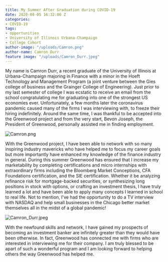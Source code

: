 ```yaml
---
title: My Summer After Graduation during COVID-19
date: 2020-08-05 16:32:00 Z
categories:
- COVID-19
tags:
- opportunities
- University of Illinois Urbana-Champaign
- College Cohort
author-image: "/uploads/Camron.png"
author-name: Camron Durr
feature image: "/uploads/Camron_Durr.jpeg"
---
```


My name is Camron Durr, a recent graduate of the University of Illinois at Urbana-Champaign majoring in Finance with a minor in the Hoeft Technology and Management Program (a joint venture between the Gies college of business and the Grainger College of Engineering). Just prior to my last semester of college I was ecstatic to receive an email from the school congratulating me for graduating into one of the strongest US economies ever. Unfortunately, a few months later the coronavirus pandemic caused many of the firms I was interviewing with, to freeze their hiring indefinitely. Around the same time, I was thankful to be accepted into the Greenwood project and from the very start, Bevon Joseph, the President of Greenwood, personally assisted me in finding employment.

![Camron.png](/uploads/Camron.png)

With the Greenwood project, I have been able to network with so many inspiring industry mavericks who have helped me to focus my career goals but more importantly have enhanced my knowledge of the finance industry in general. During this summer Greenwood has ensured that I increase my marketability by completing certifications and micro internships with extraordinary firms including the Bloomberg Market Conceptions, CFA Foundations certification, and the SIE certification. Whether it be analyzing refinance risk for mortgage-backed securities, or synthesizing long positions in stock with options, or crafting an investment thesis, I have truly learned a lot and have been able to apply many concepts I learned in school to real life. Not to mention, I've had the opportunity to do a TV interview with NASDAQ and help small businesses in the Chicago better market themselves all in the midst of a global pandemic! 

![Camron_Durr.jpeg](/uploads/Camron_Durr.jpeg)

With the newfound skills and network, I have gained my prospects of becoming an investment banker are infinitely greater than they would have been otherwise. In fact, Greenwood has connected me with firms who are interested in interviewing me for their company. I am truly blessed to be apart of such a wonderful program and I am looking forward to helping others the way Greenwood has helped me. 
